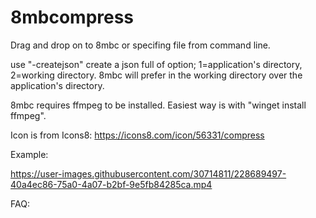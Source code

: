 # 8mbcompress

Drag and drop on to 8mbc or specifing file from command line.


use "-createjson" create a json full of option; 1=application's directory, 2=working directory. 8mbc will prefer in the working directory over the application's directory.

8mbc requires ffmpeg to be installed.
Easiest way is with "winget install ffmpeg".



Icon is from Icons8:
https://icons8.com/icon/56331/compress




Example:


https://user-images.githubusercontent.com/30714811/228689497-40a4ec86-75a0-4a07-b2bf-9e5fb84285ca.mp4







FAQ:




